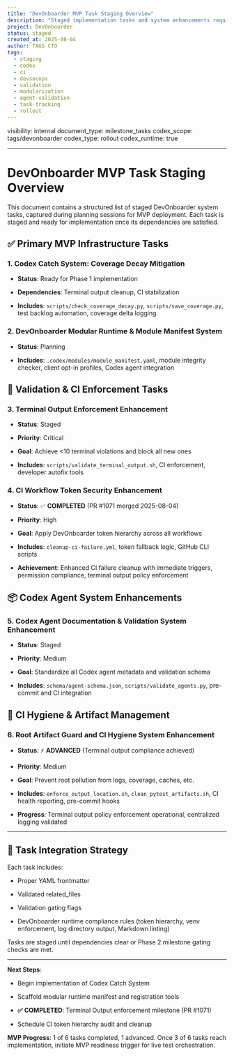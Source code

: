 ```yaml
---
title: "DevOnboarder MVP Task Staging Overview"
description: "Staged implementation tasks and system enhancements required for DevOnboarder Phase 2 and MVP readiness."
project: DevOnboarder
status: staged
created_at: 2025-08-04
author: TAGS CTO
tags:
  - staging
  - codex
  - ci
  - devsecops
  - validation
  - modularization
  - agent-validation
  - task-tracking
  - rollout
---
```

  visibility: internal
  document\_type: milestone\_tasks
  codex\_scope: tags/devonboarder
  codex\_type: rollout
  codex\_runtime: true

---

# DevOnboarder MVP Task Staging Overview

This document contains a structured list of staged DevOnboarder system tasks, captured during planning sessions for MVP deployment. Each task is staged and ready for implementation once its dependencies are satisfied.

## ✅ Primary MVP Infrastructure Tasks

### 1. Codex Catch System: Coverage Decay Mitigation

* **Status**: Ready for Phase 1 implementation

* **Dependencies**: Terminal output cleanup, CI stabilization

* **Includes**: `scripts/check_coverage_decay.py`, `scripts/save_coverage.py`, test backlog automation, coverage delta logging

### 2. DevOnboarder Modular Runtime & Module Manifest System

* **Status**: Planning

* **Includes**: `.codex/modules/module_manifest.yaml`, module integrity checker, client opt-in profiles, Codex agent integration

## 🧪 Validation & CI Enforcement Tasks

### 3. Terminal Output Enforcement Enhancement

* **Status**: Staged

* **Priority**: Critical

* **Goal**: Achieve <10 terminal violations and block all new ones

* **Includes**: `scripts/validate_terminal_output.sh`, CI enforcement, developer autofix tools

### 4. CI Workflow Token Security Enhancement

* **Status**: ✅ **COMPLETED** (PR #1071 merged 2025-08-04)

* **Priority**: High

* **Goal**: Apply DevOnboarder token hierarchy across all workflows

* **Includes**: `cleanup-ci-failure.yml`, token fallback logic, GitHub CLI scripts

* **Achievement**: Enhanced CI failure cleanup with immediate triggers, permission compliance, terminal output policy enforcement

## 📦 Codex Agent System Enhancements

### 5. Codex Agent Documentation & Validation System Enhancement

* **Status**: Staged

* **Priority**: Medium

* **Goal**: Standardize all Codex agent metadata and validation schema

* **Includes**: `schema/agent-schema.json`, `scripts/validate_agents.py`, pre-commit and CI integration

## 🧼 CI Hygiene & Artifact Management

### 6. Root Artifact Guard and CI Hygiene System Enhancement

* **Status**: ⚡ **ADVANCED** (Terminal output compliance achieved)

* **Priority**: Medium

* **Goal**: Prevent root pollution from logs, coverage, caches, etc.

* **Includes**: `enforce_output_location.sh`, `clean_pytest_artifacts.sh`, CI health reporting, pre-commit hooks

* **Progress**: Terminal output policy enforcement operational, centralized logging validated

---

## 🔄 Task Integration Strategy

Each task includes:

* Proper YAML frontmatter

* Validated related\_files

* Validation gating flags

* DevOnboarder runtime compliance rules (token hierarchy, venv enforcement, log directory output, Markdown linting)

Tasks are staged until dependencies clear or Phase 2 milestone gating checks are met.

---

**Next Steps**:

* Begin implementation of Codex Catch System

* Scaffold modular runtime manifest and registration tools

* **✅ COMPLETED**: Terminal Output enforcement milestone (PR #1071)

* Schedule CI token hierarchy audit and cleanup

**MVP Progress**: 1 of 6 tasks completed, 1 advanced. Once 3 of 6 tasks reach implementation, initiate MVP readiness trigger for live test orchestration.
